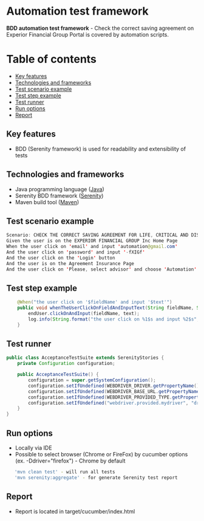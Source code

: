 # Automation test framework

**BDD automation test framework**  - Check the correct saving agreement on Experior Financial Group Portal is covered by automation scripts. 

Table of contents
=================
   * [Key features](#key-features)
   * [Technologies and frameworks](#technologies-and-frameworks)
   * [Test scenario example](#test-scenario-example)
   * [Test step example](#test-step-example)   
   * [Test runner](#test-runner)
   * [Run options](#run-options)
   * [Report](#report)

## Key features
  * BDD (Serenity framework) is used for readability and extensibility of tests

    
## Technologies and frameworks
 * Java programming language ([Java](https://www.java.com)) 
 * Serenity BDD framework ([Serenity](http://www.thucydides.info/))
 * Maven build tool ([Maven](https://maven.apache.org))

## Test scenario example

```java
Scenario: CHECK THE CORRECT SAVING AGREEMENT FOR LIFE, CRITICAL AND DISABILITY INSURANCE
Given the user is on the EXPERIOR FINANCIAL GROUP Inc Home Page
When the user click on 'email' and input 'automation@gmail.com'
And the user click on 'password' and input '-fXIGf'
And the user click on the 'Login' button
And the user is on the Agreement Insurance Page
And the user click on 'Please, select advisor' and choose 'Automation'
```

## Test step example

```java
    @When("the user click on '$fieldName' and input '$text'")
    public void whenTheUserClickOnFieldAndInputText(String fieldName, String text) {
        endUser.clickOnAndInput(fieldName, text);
        log.info(String.format("the user click on %1$s and input %2$s", fieldName, text));
    }

```

## Test runner

```java
public class AcceptanceTestSuite extends SerenityStories {
    private Configuration configuration;

    public AcceptanceTestSuite() {
        configuration = super.getSystemConfiguration();
        configuration.setIfUndefined(WEBDRIVER_DRIVER.getPropertyName(), "provided");
        configuration.setIfUndefined(WEBDRIVER_BASE_URL.getPropertyName(), "http://kuopassa.net/litecart/en/");
        configuration.setIfUndefined(WEBDRIVER_PROVIDED_TYPE.getPropertyName(), "mydriver");
        configuration.setIfUndefined("webdriver.provided.mydriver", "drivers.WebDriverFactory");
    }
}
```

## Run options
 * Locally via IDE
 * Possible to select browser (Chrome or FireFox) by cucumber options (ex. -Ddriver="firefox") - Chrome by default
 
```bash
   'mvn clean test' - will run all tests
   'mvn serenity:aggregate' - for generate Serenity test report
```
## Report
 * Report is located in target/cucumber/index.html